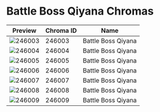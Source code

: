 # Battle Boss Qiyana Chromas



| Preview | Chroma ID | Name |
|---------|-----------|------|
| ![246003](https://raw.communitydragon.org/latest/plugins/rcp-be-lol-game-data/global/default/v1/champion-chroma-images/246/246003.png) | 246003 | Battle Boss Qiyana |
| ![246004](https://raw.communitydragon.org/latest/plugins/rcp-be-lol-game-data/global/default/v1/champion-chroma-images/246/246004.png) | 246004 | Battle Boss Qiyana |
| ![246005](https://raw.communitydragon.org/latest/plugins/rcp-be-lol-game-data/global/default/v1/champion-chroma-images/246/246005.png) | 246005 | Battle Boss Qiyana |
| ![246006](https://raw.communitydragon.org/latest/plugins/rcp-be-lol-game-data/global/default/v1/champion-chroma-images/246/246006.png) | 246006 | Battle Boss Qiyana |
| ![246007](https://raw.communitydragon.org/latest/plugins/rcp-be-lol-game-data/global/default/v1/champion-chroma-images/246/246007.png) | 246007 | Battle Boss Qiyana |
| ![246008](https://raw.communitydragon.org/latest/plugins/rcp-be-lol-game-data/global/default/v1/champion-chroma-images/246/246008.png) | 246008 | Battle Boss Qiyana |
| ![246009](https://raw.communitydragon.org/latest/plugins/rcp-be-lol-game-data/global/default/v1/champion-chroma-images/246/246009.png) | 246009 | Battle Boss Qiyana |